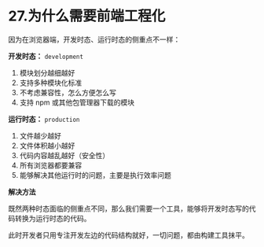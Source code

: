 # 27.为什么需要前端工程化

因为在浏览器端，开发时态、运行时态的侧重点不一样：

**开发时态：** `development`

1. 模块划分越细越好
2. 支持多种模块化标准
3. 不考虑兼容性，怎么方便怎么写
4. 支持 npm 或其他包管理器下载的模块

**运行时态：** `production`

1. 文件越少越好
2. 文件体积越小越好
3. 代码内容越乱越好（安全性）
4. 所有浏览器都要兼容
5. 能够解决其他运行时的问题，主要是执行效率问题



**解决方法**

既然两种时态面临的侧重点不同，那么我们需要一个工具，能够将开发时态写的代码转换为运行时态的代码。

此时开发者只用专注开发左边的代码结构就好，一切问题，都由构建工具抹平。

